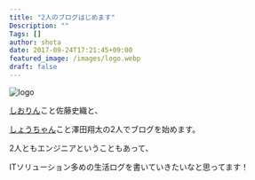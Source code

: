 ```yaml
---
title: "2人のブログはじめます"
Description: ""
Tags: []
author: shota
date: 2017-09-24T17:21:45+09:00
featured_image: /images/logo.webp
draft: false
---
```


![logo](/images/logo.webp)

[しおりん](https://www.facebook.com/shiori.sato.3762)こと佐藤史織と、

[しょうちゃん](https://www.facebook.com/xioota)こと澤田翔太の2人でブログを始めます。

2人ともエンジニアということもあって、

ITソリューション多めの生活ログを書いていきたいなと思ってます！
